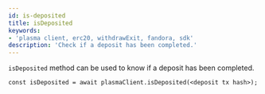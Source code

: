 ```yaml
---
id: is-deposited
title: isDeposited
keywords: 
- 'plasma client, erc20, withdrawExit, fandora, sdk'
description: 'Check if a deposit has been completed.'
---
```


`isDeposited` method can be used to know if a deposit has been completed.

```
const isDeposited = await plasmaClient.isDeposited(<deposit tx hash>);
```

